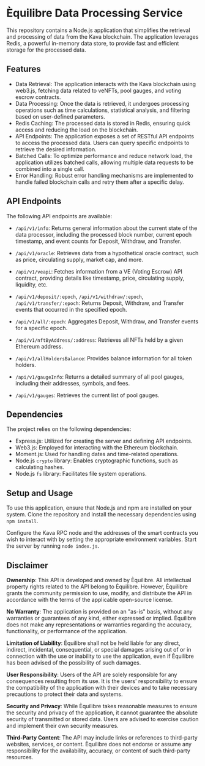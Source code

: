 # Èquilibre Data Processing Service

This repository contains a Node.js application that simplifies the retrieval and processing of data from the Kava blockchain. The application leverages Redis, a powerful in-memory data store, to provide fast and efficient storage for the processed data.

## Features

  - Data Retrieval: The application interacts with the Kava blockchain using web3.js, fetching data related to veNFTs, pool gauges, and voting escrow contracts.
  - Data Processing: Once the data is retrieved, it undergoes processing operations such as time calculations, statistical analysis, and filtering based on user-defined parameters.
  - Redis Caching: The processed data is stored in Redis, ensuring quick access and reducing the load on the blockchain.
  - API Endpoints: The application exposes a set of RESTful API endpoints to access the processed data. Users can query specific endpoints to retrieve the desired information.
  - Batched Calls: To optimize performance and reduce network load, the application utilizes batched calls, allowing multiple data requests to be combined into a single call.
  - Error Handling: Robust error handling mechanisms are implemented to handle failed blockchain calls and retry them after a specific delay.
    
## API Endpoints

The following API endpoints are available:

- `/api/v1/info`: Returns general information about the current state of the data processor, including the processed block number, current epoch timestamp, and event counts for Deposit, Withdraw, and Transfer.

- `/api/v1/oracle`: Retrieves data from a hypothetical oracle contract, such as price, circulating supply, market cap, and more.

- `/api/v1/veapi`: Fetches information from a VE (Voting Escrow) API contract, providing details like timestamp, price, circulating supply, liquidity, etc.

- `/api/v1/deposit/:epoch`, `/api/v1/withdraw/:epoch`, `/api/v1/transfer/:epoch`: Returns Deposit, Withdraw, and Transfer events that occurred in the specified epoch.

- `/api/v1/all/:epoch`: Aggregates Deposit, Withdraw, and Transfer events for a specific epoch.

- `/api/v1/nftByAddress/:address`: Retrieves all NFTs held by a given Ethereum address.

- `/api/v1/allHoldersBalance`: Provides balance information for all token holders.

- `/api/v1/gaugeInfo`: Returns a detailed summary of all pool gauges, including their addresses, symbols, and fees.

- `/api/v1/gauges`: Retrieves the current list of pool gauges.

## Dependencies

The project relies on the following dependencies:

- Express.js: Utilized for creating the server and defining API endpoints.
- Web3.js: Employed for interacting with the Ethereum blockchain.
- Moment.js: Used for handling dates and time-related operations.
- Node.js `crypto` library: Enables cryptographic functions, such as calculating hashes.
- Node.js `fs` library: Facilitates file system operations.

## Setup and Usage

To use this application, ensure that Node.js and npm are installed on your system. Clone the repository and install the necessary dependencies using `npm install`.

Configure the Kava RPC node and the addresses of the smart contracts you wish to interact with by setting the appropriate environment variables. Start the server by running `node index.js`.

## Disclaimer

**Ownership**: This API is developed and owned by Èquilibre. All intellectual property rights related to the API belong to Èquilibre. However, Èquilibre grants the community permission to use, modify, and distribute the API in accordance with the terms of the applicable open-source license.

**No Warranty**: The application is provided on an "as-is" basis, without any warranties or guarantees of any kind, either expressed or implied. Èquilibre does not make any representations or warranties regarding the accuracy, functionality, or performance of the application.

**Limitation of Liability**: Èquilibre shall not be held liable for any direct, indirect, incidental, consequential, or special damages arising out of or in connection with the use or inability to use the application, even if Èquilibre has been advised of the possibility of such damages.

**User Responsibility**: Users of the API are solely responsible for any consequences resulting from its use. It is the users' responsibility to ensure the compatibility of the application with their devices and to take necessary precautions to protect their data and systems.

**Security and Privacy**: While Èquilibre takes reasonable measures to ensure the security and privacy of the application, it cannot guarantee the absolute security of transmitted or stored data. Users are advised to exercise caution and implement their own security measures.

**Third-Party Content**: The API may include links or references to third-party websites, services, or content. Èquilibre does not endorse or assume any responsibility for the availability, accuracy, or content of such third-party resources.

